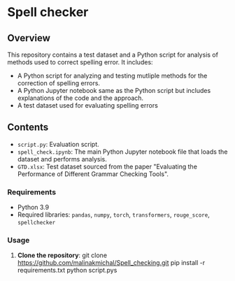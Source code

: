 # Spell checker

## Overview
This repository contains a test dataset and a Python script for analysis of methods used to correct spelling error. It includes:
- A Python script for analyzing and testing mutliple methods for the correction of spelling errors.
- A Python Jupyter notebook same as the Python script but includes explanations of the code and the approach.
- A test dataset used for evaluating spelling errors

## Contents
- `script.py`: Evaluation script.
- `spell_check.ipynb`: The main Python Jupyter notebook file that loads the dataset and performs analysis.
- `GTD.xlsx`: Test dataset sourced from the paper "Evaluating the Performance of Different Grammar Checking Tools".

### Requirements
- Python 3.9
- Required libraries: `pandas`, `numpy`, `torch`, `transformers`, `rouge_score`, `spellchecker`

### Usage
1. **Clone the repository**:
   git clone https://github.com/malinakmichal/Spell_checking.git
   pip install -r requirements.txt
   python script.pys
